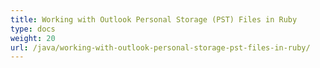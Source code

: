 ```yaml
---
title: Working with Outlook Personal Storage (PST) Files in Ruby
type: docs
weight: 20
url: /java/working-with-outlook-personal-storage-pst-files-in-ruby/
---
```


